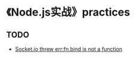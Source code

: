 # 《Node.js实战》practices


## TODO
* [Socket.io threw err:fn.bind is not a function](https://github.com/socketio/socket.io/issues/2428)
